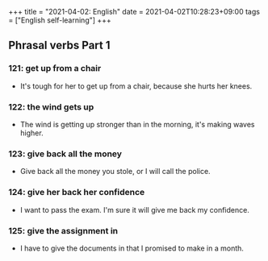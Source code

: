 +++
title =  "2021-04-02: English"
date = 2021-04-02T10:28:23+09:00
tags = ["English self-learning"]
+++

## Phrasal verbs Part 1

### 121: **get up** from a chair

* It's tough for her to get up from a chair, because she hurts her knees.

### 122: the wind **gets up**

* The wind is getting up stronger than in the morning, it's making waves higher.

### 123: **give back** all the money

* Give back all the money you stole, or I will call the police.

### 124: **give** her **back** her confidence

* I want to pass the exam.
    I'm sure it will give me back my confidence.

### 125: **give** the assignment **in**

* I have to give the documents in that I promised to make in a month.

